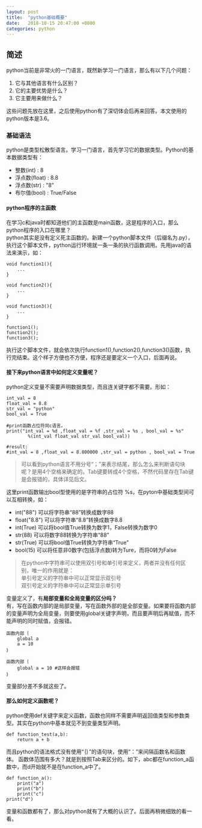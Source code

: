 ```yaml
---
layout: post
title:  "python基础概要"
date:   2018-10-15 20:47:00 +0800
categories: python
---
```

## 简述
python当前是非常火的一门语言，既然新学习一门语言，那么有以下几个问题：  
1. 它与其他语言有什么区别？
2. 它的主要优势是什么？
3. 它主要用来做什么？

这些问题先放在这里，之后使用python有了深切体会后再来回答。本文使用的python版本是3.6。

### 基础语法
python是类型松散型语言。学习一门语言，首先学习它的数据类型。Python的基本数据类型有：  
+ 整数(int)     : 8
+ 浮点数(float) : 8.8
+ 浮点数(str)   : "8"
+ 布尔值(bool)  : True/False

#### python程序的主函数
在学习c和java时都知道他们的主函数是main函数，这是程序的入口，那么python程序的入口在哪里？  
python其实是没有定义死主函数的。新建一个python脚本文件（后缀名为.py），执行这个脚本文件，python运行环境就一条一条的执行函数调用。先用java的语法来演示，如：  
```
void function1(){
    ...
}

void function2(){
    ...
}

void function3(){
    ...
}

function1();
function2();
function3();
```
执行这个脚本文件，就会依次执行function1(),function2(),function3()函数，执行完结束。这个样子方便也不方便，程序还是要定义一个入口，后面再说。

#### 接下来python语言中如何定义变量呢？
python定义变量不需要声明数据类型，而且连关键字都不需要。形如：
```
int_val = 8
float_val = 8.8
str_val = "python"
bool_val = True

#print函数占位符同c语言。
print("int_val = %d ,float_val = %f ,str_val = %s , bool_val = %s" 
        %(int_val float_val str_val bool_val))

#result:
#int_val = 8 ,float_val = 8.800000 ,str_val = python , bool_val = True
```
>可以看到python语言不用分号“；”来表示结尾，那么怎么来判断语句块呢？是用4个空格来确定的。Tab键要转成4个空格，不然代码里存在Tab键是会报错的，具体详见后文。

这里print函数输出bool型使用的是字符串的占位符 %s，在pyton中基础类型间可以互相转换，如：  
+ int("88") 可以将字符串“88”转换成数字88
+ float("8.8") 可以将字符串“8.8”转换成数字8.8
+ int(True) 可以将bool值True转换为数字1，False转换为数字0
+ str(88) 可以将数字88转换为字符串“88”
+ str(True) 可以将bool值True转换为字符串“True”
+ bool(15) 可以将任意非0数字(包括浮点数)转为Ture，而将0转为False

>在python中字符串可以使用双引号和单引号来定义，两者并没有任何区别，唯一的作用就是：  
单引号定义的字符串中可以正常显示双引号  
双引号定义的字符串中可以正常显示单引号


变量定义了，有**局部变量和全局变量的区分吗？**  
有，写在函数内部的是局部变量，写在函数外部的是全部变量。如果要将函数内部的变量声明为全局变量，则要使用global关键字声明，而且要声明后再赋值，而不能声明的同时赋值，会报错。
```
函数内部｛
    global a
    a = 10
｝

函数内部｛
    global a = 10 #这样会报错
｝
```

变量部分差不多就这些了。  
#### 那么如何定义函数呢？
python使用def关键字来定义函数，函数也同样不需要声明返回值类型和参数类型。其实在python中基本就见不到变量类型声明。
```
def function_test(a,b):
    return a + b 
```
而且python的语法格式没有使用“｛｝”的语句块，使用“：”来间隔函数名和函数体。
函数体范围有多大？就是到按照Tab来区分的。如下，abc都在function_a函数中，而d开始就不是在function_a中了。
```
def function_a():
    print("a")
    print("b")
    print("c")
print("d")
```
变量和函数都有了，那么对python就有了大概的认识了。后面再稍微细致的看一看。